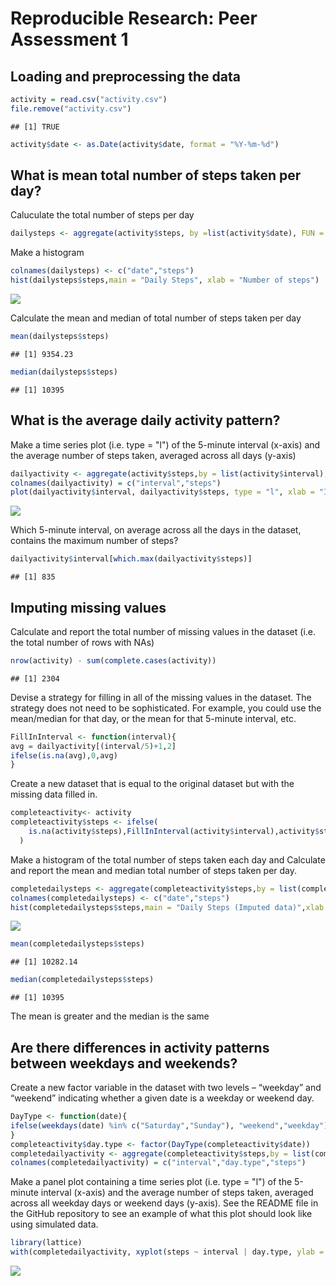 # Reproducible Research: Peer Assessment 1


## Loading and preprocessing the data

```r
activity = read.csv("activity.csv")
file.remove("activity.csv")
```

```
## [1] TRUE
```

```r
activity$date <- as.Date(activity$date, format = "%Y-%m-%d")
```

## What is mean total number of steps taken per day?
Caluculate the total number of steps per day

```r
dailysteps <- aggregate(activity$steps, by =list(activity$date), FUN = sum, na.rm = TRUE)
```
Make a histogram

```r
colnames(dailysteps) <- c("date","steps")
hist(dailysteps$steps,main = "Daily Steps", xlab = "Number of steps")
```

![](PA1_template_files/figure-html/unnamed-chunk-3-1.png)

Calculate the mean and median of total number of steps taken per day

```r
mean(dailysteps$steps)
```

```
## [1] 9354.23
```

```r
median(dailysteps$steps)
```

```
## [1] 10395
```

## What is the average daily activity pattern?
Make a time series plot (i.e. type = "l") of the 5-minute interval (x-axis) and the average number of steps taken, averaged across all days (y-axis)

```r
dailyactivity <- aggregate(activity$steps,by = list(activity$interval),FUN = mean,na.rm = TRUE)
colnames(dailyactivity) = c("interval","steps")
plot(dailyactivity$interval, dailyactivity$steps, type = "l", xlab = "Interval", ylab = "Number of steps")
```

![](PA1_template_files/figure-html/unnamed-chunk-5-1.png)

Which 5-minute interval, on average across all the days in the dataset, contains the maximum number of steps?

```r
dailyactivity$interval[which.max(dailyactivity$steps)]
```

```
## [1] 835
```



## Imputing missing values
Calculate and report the total number of missing values in the dataset (i.e. the total number of rows with NAs)

```r
nrow(activity) - sum(complete.cases(activity))
```

```
## [1] 2304
```
Devise a strategy for filling in all of the missing values in the dataset. The strategy does not need to be sophisticated. For example, you could use the mean/median for that day, or the mean for that 5-minute interval, etc.

```r
FillInInterval <- function(interval){
avg = dailyactivity[(interval/5)+1,2]
ifelse(is.na(avg),0,avg)
}
```
Create a new dataset that is equal to the original dataset but with the missing data filled in.

```r
completeactivity<- activity
completeactivity$steps <- ifelse(
    is.na(activity$steps),FillInInterval(activity$interval),activity$steps
  )
```
Make a histogram of the total number of steps taken each day and Calculate and report the mean and median total number of steps taken per day. 

```r
completedailysteps <- aggregate(completeactivity$steps,by = list(completeactivity$date),FUN = sum)
colnames(completedailysteps) <- c("date","steps")
hist(completedailysteps$steps,main = "Daily Steps (Imputed data)",xlab = "Number of steps")
```

![](PA1_template_files/figure-html/unnamed-chunk-10-1.png)

```r
mean(completedailysteps$steps)
```

```
## [1] 10282.14
```

```r
median(completedailysteps$steps)
```

```
## [1] 10395
```

The mean is greater and the median is the same
## Are there differences in activity patterns between weekdays and weekends?
Create a new factor variable in the dataset with two levels – “weekday” and “weekend” indicating whether a given date is a weekday or weekend day.

```r
DayType <- function(date){
ifelse(weekdays(date) %in% c("Saturday","Sunday"), "weekend","weekday")
}
completeactivity$day.type <- factor(DayType(completeactivity$date))
completedailyactivity <- aggregate(completeactivity$steps,by = list(completeactivity$interval,completeactivity$day.type),FUN = mean)
colnames(completedailyactivity) = c("interval","day.type","steps")
```

Make a panel plot containing a time series plot (i.e. type = "l") of the 5-minute interval (x-axis) and the average number of steps taken, averaged across all weekday days or weekend days (y-axis). See the README file in the GitHub repository to see an example of what this plot should look like using simulated data.

```r
library(lattice)
with(completedailyactivity, xyplot(steps ~ interval | day.type, ylab = "Number of steps", xlab = "Interval"), layout = c(2,1), type = "l")
```

![](PA1_template_files/figure-html/unnamed-chunk-12-1.png)
